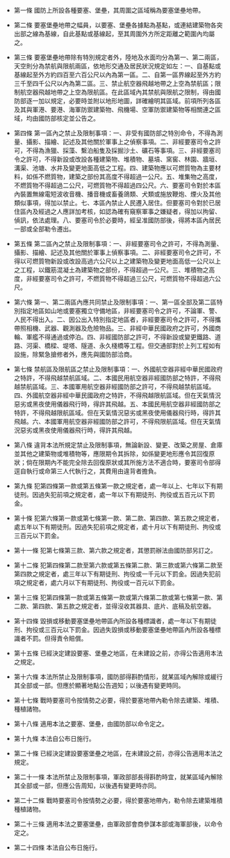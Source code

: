 * 第一條 國防上所設各種要塞、堡壘，其周圍之區域稱為要塞堡壘地帶。

* 第二條 要塞堡壘地帶之幅員，以要塞、堡壘各據點為基點，或連結建築物各突出部之線為基線，自此基點或基線起，至其周圍外方所定距離之範圍內均屬之。

* 第三條 要塞堡壘地帶除有特別規定者外，陸地及水面均分為第一、第二兩區，天空則分為禁航與限航兩區，依地形交通及居民狀況規定如左：一、自基點或基線起至外方約四百至六百公尺以內為第一區。二、自第一區界線起至外方約三千至四千公尺以內為第二區。三、禁止航空器飛越地帶之上空為禁航區；限制航空器飛越地帶之上空為限航區。在此區域內其禁航與限航之限制，得由國防部逐一加以規定，必要時並附以地形地圖，詳確繪明其區域。前項所列各區及其與軍港、要港、海軍防禦建築物、飛機場、空軍防禦建築物等相關連之區域，均由國防部核定並公告之。

* 第四條 第一區內之禁止及限制事項：一、非受有國防部之特別命令，不得為測量、攝影、描繪、記述及其他關於軍事上之偵察事項。二、非經要塞司令之許可，不得為漁獵、採藻、繫泊船隻及採掘沙土、礦石等事項。三、非經要塞司令之許可，不得新設或改設各種建築物、堆積物、墓墳、窯窖、林園、牆垣、溝渠、池塘、水井及變更地面高低之工程。四、建築物應以可燃質物為主要材料，如係不燃質物，建築之部份其高度不得超過一公尺。五、堆集物之高度，不燃質物不得超過二公尺，可燃質物不得超過四公尺。六、要塞司令對於本區內裝置無線電短波收音機、播音機或畜養鴿類、犬類或施放鞭炮、煙火及其他類似事項，得加以禁止。七、本區內禁止人民遷入居住。但要塞司令對於已居住區內及經過之人應詳加考核，如認為確有窺察軍事之嫌疑者，得加以拘留、偵訊，依法處理。八、要塞司令於必要時，經呈准國防部後，得將本區內居民一部或全部勒令遷出。

* 第五條 第二區內之禁止及限制事項：一、非經要塞司令之許可，不得為測量、攝影、描繪、記述及其他關於軍事上偵察事項。二、非經要塞司令之許可，不得以可燃質物新設或改設高過六公尺以上之建築物及變更地面高低一公尺以上之工程，以鐵筋混凝土為建築物之部份，不得超過一公尺。三、堆積物之高度，非經要塞司令之許可，不燃質物不得超過三公尺，可燃質物不得超過六公尺。

* 第六條 第一、第二兩區內應共同禁止及限制事項：一、第一區全部及第二區特別指定地區如山地或要塞獨立守備地區，非經要塞司令之許可，不論軍、警、人民不得出入。二、因公出入特別指定地區者，非經要塞司令之許可，不得攜帶照相機、武器、觀測器及危險物品。三、非經中華民國政府之許可，外國商輪、軍艦不得通過或停泊。四、非經國防部之許可，不得新設或變更鐵路、道路、河渠、橋樑、堤塔、隧道、永久棧橋等工程。但交通部對於上列工程如有設施，除緊急搶修者外，應先與國防部洽商。

* 第七條 禁航區及限航區之禁止及限制事項：一、外國航空器非經中華民國政府之特許，不得飛越禁航區域。二、本國民用航空器非經國防部之特許，不得飛越禁航區域。三、本國軍用航空器非經國防部之許可，不得飛越禁航區域。四、外國航空器非經中華民國政府之特許，不得飛越限航區域。但在天氣情況惡劣或黑夜使用儀器飛行時，得許其飛越。五、本國民用航空器非經國防部之特許，不得飛越限航區域。但在天氣情況惡劣或黑夜使用儀器飛行時，得許其飛越。六、本國軍用航空器非經國防部之許可，不得飛限航區域。但在天氣情況惡劣或黑夜使用儀器飛行時，得許其飛越。

* 第八條 違背本法所規定禁止及限制事項，無論新設、變更、改築之房屋、倉庫並其他之建築物或堆積物等，應限期令其拆除，如係變更地形應令其回復原狀；倘在限期內不能完全除去回復原狀或其所施方法不適合時，要塞司令部得逕自執行或命第三人代執行之，其費用由違背者擔負。

* 第九條 犯第四條第一款或第五條第一款之規定者，處一年以上、七年以下有期徒刑。因過失犯前項之規定者，處一年以下有期徒刑、拘役或五百元以下罰金。

* 第十條 犯第六條第一款或第七條第一款、第二款、第四款、第五款之規定者，處五年以下有期徒刑。因過失犯前項之規定者，處十月以下有期徒刑、拘役或三百元以下罰金。

* 第十一條 犯第七條第三款、第六款之規定者，其懲罰辦法由國防部另訂之。

* 第十二條 犯第四條第二款至第六款或第五條第二款、第三款或第六條第二款至第四款之規定者，處三年以下有期徒刑、拘役或一千元以下罰金。因過失犯前項之規定者，處六月以下有期徒刑、拘役或一百元以下罰金。

* 第十三條 犯第四條第一款或第五條第一款或第六條第二款或第七條第一款、第二款、第四款、第五款之規定者，並得沒收其器具、底片、底稿及航空器。

* 第十四條 毀損或移動要塞堡壘地帶區內所設各種標識者，處一年以下有期徒刑、拘役或三百元以下罰金。因過失毀損或移動要塞堡壘地帶區內所設各種標識者不罰。但得責令賠償。

* 第十五條 已經決定建設要塞、堡壘之地區，在未建設之前，亦得公告適用本法之規定。

* 第十六條 本法所禁止及限制事項，國防部得斟酌情形，就某區域內解除或緩行其全部或一部。但應於顯著地點公告週知；以後遇有變更時同。

* 第十七條 戰時要塞司令按情勢之必要，得於要塞地帶內勒令除去建築、堆積、種植諸物。

* 第十八條 適用本法之要塞、堡壘，由國防部以命令定之。

* 第十九條 本法自公布日施行。

* 第二十條 已經決定建設要塞堡壘之地區，在未建設之前，亦得公告適用本法之規定。

* 第二十一條 本法所禁止及限制事項，軍政部部長得斟酌時宜，就某區域內解除其全部或一部，但應公告周知，以後遇有變更時亦同。

* 第二十二條 戰時要塞司令按情勢之必要，得於要塞地帶內，勒令除去建築堆積種植諸物。

* 第二十三條 適用本法之要塞堡壘，由軍政部會商參謀本部或海軍部後，以命令定之。

* 第二十四條 本法自公布日施行。

